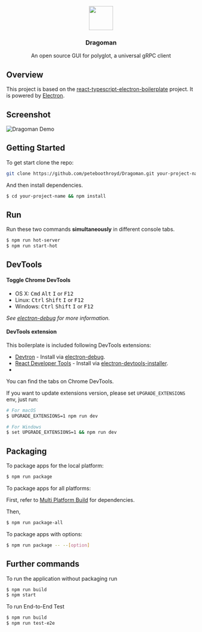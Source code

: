 <p align="center">
  <img src="https://raw.githubusercontent.com/peteboothroyd/Dragoman/master/resources/dragoman-logo.png" height="64">
  <h3 align="center">Dragoman</h3>
  <p align="center">An open source GUI for polyglot, a universal gRPC client<p>
</p>


## Overview
This project is based on the [react-typescript-electron-boilerplate](https://github.com/iRath96/electron-react-typescript-boilerplate) project. It is powered by [Electron](https://electron.atom.io/).

## Screenshot
![Dragoman Demo](https://raw.githubusercontent.com/peteboothroyd/Dragoman/master/resources/dragoman-demo.gif)

## Getting Started
To get start clone the repo:
```bash
git clone https://github.com/peteboothroyd/Dragoman.git your-project-name
```
And then install dependencies.
```bash
$ cd your-project-name && npm install
```

## Run

Run these two commands __simultaneously__ in different console tabs.

```bash
$ npm run hot-server
$ npm run start-hot
```

## DevTools

#### Toggle Chrome DevTools

- OS X: <kbd>Cmd</kbd> <kbd>Alt</kbd> <kbd>I</kbd> or <kbd>F12</kbd>
- Linux: <kbd>Ctrl</kbd> <kbd>Shift</kbd> <kbd>I</kbd> or <kbd>F12</kbd>
- Windows: <kbd>Ctrl</kbd> <kbd>Shift</kbd> <kbd>I</kbd> or <kbd>F12</kbd>

*See [electron-debug](https://github.com/sindresorhus/electron-debug) for more information.*

#### DevTools extension

This boilerplate is included following DevTools extensions:

* [Devtron](https://github.com/electron/devtron) - Install via [electron-debug](https://github.com/sindresorhus/electron-debug).
* [React Developer Tools](https://github.com/facebook/react-devtools) - Install via [electron-devtools-installer](https://github.com/GPMDP/electron-devtools-installer).
* 
You can find the tabs on Chrome DevTools.

If you want to update extensions version, please set `UPGRADE_EXTENSIONS` env, just run:

```bash
# For macOS
$ UPGRADE_EXTENSIONS=1 npm run dev

# For Windows
$ set UPGRADE_EXTENSIONS=1 && npm run dev
```
## Packaging

To package apps for the local platform:

```bash
$ npm run package
```

To package apps for all platforms:

First, refer to [Multi Platform Build](https://github.com/electron-userland/electron-builder/wiki/Multi-Platform-Build) for dependencies.

Then,
```bash
$ npm run package-all
```

To package apps with options:

```bash
$ npm run package -- --[option]
```

## Further commands

To run the application without packaging run

```bash
$ npm run build
$ npm start
```

To run End-to-End Test

```bash
$ npm run build
$ npm run test-e2e
```
